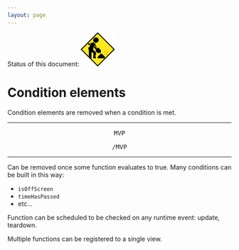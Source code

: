 ```yaml
---
layout: page
---
```


Status of this document:
![](/assets/under-construction-flashing-barracade-animation.gif)

# Condition elements

Condition elements are removed when a condition is met.

---

<p style="text-align:center"><tt>MVP</tt></p>



<p style="text-align:center"><tt>/MVP</tt></p>

---

Can be removed once some function evaluates to true. Many conditions can be built in this way:

- `isOffScreen`
- `timeHasPassed`
- etc...

Function can be scheduled to be checked on any runtime event: update, teardown.

Multiple functions can be registered to a single view.
